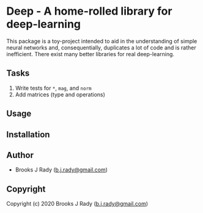 # Deep - A home-rolled library for deep-learning

This package is a toy-project intended to aid in the understanding of simple
neural networks and, consequentially, duplicates a lot of code and is rather
inefficient. There exist many better libraries for real deep-learning.

## Tasks

1. Write tests for `*`, `mag`, and `norm`
2. Add matrices (type and operations)

## Usage

## Installation

## Author

* Brooks J Rady (b.j.rady@gmail.com)

## Copyright

Copyright (c) 2020 Brooks J Rady (b.j.rady@gmail.com)
